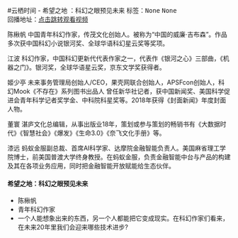 #云栖时间 - 希望之地 ：科幻之眼预见未来标签：<kbd>None</kbd> <kbd>None</kbd><br>回播地址：[点击跳转观看视频]()陈楸帆
中国青年科幻作家，传茂文化创始人。被称为“中国的威廉·吉布森”。作品多次获中国科幻小说银河奖、全球华语科幻星云奖等奖项。

江波
科幻作家，中国科幻更新代代表作家之一，代表作《银河之心》三部曲，《机器之门》。银河奖，全球华语星云奖，京东文学奖获得者。

姬少亭
未来事务管理局创始人/CEO，果壳网联合创始人，APSFcon创始人，科幻Mook《不存在》系列图书出品人
曾任新华社记者，获中国新闻奖、美国科学促进会青年科学记者奖学金、中科院科星奖等。2018年获得《封面新闻》年度封面人物。

董寰
湛庐文化总编辑，从事出版业18年，策划或参与策划的畅销书有《大数据时代》《智慧社会》《爆发》《生命3.0》《奈飞文化手册》等。

漆远
蚂蚁金服副总裁、首席AI科学家、达摩院金融智能负责人。美国麻省理工学院博士，前美国普渡大学终身教授。在蚂蚁金服，负责金融智能中台与产品的构建及其在各项业务应用，同时把金融智能开放赋能给生态伙伴。#### 希望之地：科幻之眼预见未来* 陈楸帆* 青年科幻作家* 一个人能想象出来的东西，另一个人都能把它变成现实。在科幻作家们看来，在未来20年里我们会迎来哪些技术进步?
